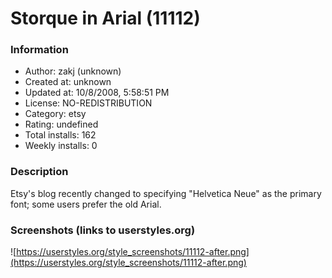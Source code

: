 # Storque in Arial (11112)

### Information
- Author: zakj (unknown)
- Created at: unknown
- Updated at: 10/8/2008, 5:58:51 PM
- License: NO-REDISTRIBUTION
- Category: etsy
- Rating: undefined
- Total installs: 162
- Weekly installs: 0


### Description
Etsy's blog recently changed to specifying "Helvetica Neue" as the primary font; some users prefer the old Arial.


### Screenshots (links to userstyles.org)
![https://userstyles.org/style_screenshots/11112-after.png](https://userstyles.org/style_screenshots/11112-after.png)


